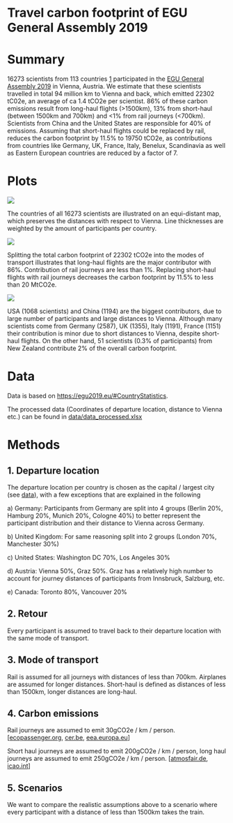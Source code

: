 # Travel carbon footprint of EGU General Assembly 2019

# Summary

16273 scientists from 113 countries [1](https://egu2019.eu/#CountryStatistics) participated in the [EGU General Assembly 2019](https://www.egu2019.eu/) in Vienna, Austria. We estimate that these scientists travelled in total 94 million km to Vienna and back, which emitted 22302 tC02e, an average of ca 1.4 tCO2e per scientist. 86% of these carbon emissions result from long-haul flights (>1500km), 13% from short-haul (between 1500km and 700km) and <1% from rail journeys (<700km). Scientists from China and the United States are responsible for 40% of emissions. Assuming that short-haul flights could be replaced by rail, reduces the carbon footprint by 11.5% to 19750 tCO2e, as contributions from countries like Germany, UK, France, Italy, Benelux, Scandinavia as well as Eastern European countries are reduced by a factor of 7.

# Plots
![](https://github.com/milankl/CarbonFootprintEGU/blob/master/plots/world.png)

The countries of all 16273 scientists are illustrated on an equi-distant map, which preserves the distances with respect to Vienna. Line thicknesses are weighted by the amount of participants per country. 

![](https://github.com/milankl/CarbonFootprintEGU/blob/master/plots/CO2_permode.png)

Splitting the total carbon footprint of 22302 tCO2e into the modes of transport illustrates that long-haul flights are the major contributor with 86%. Contribution of rail journeys are less than 1%. Replacing short-haul flights with rail journeys decreases the carbon footprint by 11.5% to less than 20 MtCO2e.

![](https://github.com/milankl/CarbonFootprintEGU/blob/master/plots/CO2_percountry.png)

USA (1068 scientists) and China (1194) are the biggest contributors, due to large number of participants and large distances to Vienna. Although many scientists come from Germany (2587), UK (1355), Italy (1191), France (1151) their contribution is minor due to short distances to Vienna, despite short-haul flights. On the other hand, 51 scientists (0.3% of participants) from New Zealand contribute 2% of the overall carbon footprint.

# Data

 Data is based on https://egu2019.eu/#CountryStatistics.
 
 The processed data (Coordinates of departure location, distance to Vienna etc.) can be found in [data/data_processed.xlsx](https://github.com/milankl/CarbonFootprintEGU/blob/master/data/data_processed.xlsx)

# Methods

## 1. Departure location

The departure location per country is chosen as the capital / largest city (see [data](https://github.com/milankl/CarbonFootprintEGU/data/data_processed.xlsx)), with a few exceptions that are explained in the following

  a) Germany: Participants from Germany are split into 4 groups (Berlin 20%, Hamburg 20%, Munich 20%, Cologne 40%) to better represent the participant distribution and their distance to Vienna across Germany.
  
  b) United Kingdom: For same reasoning split into 2 groups (London 70%, Manchester 30%)
  
  c) United States: Washington DC 70%, Los Angeles 30%
  
  d) Austria: Vienna 50%, Graz 50%. Graz has a relatively high number to account for journey distances of participants from Innsbruck, Salzburg, etc.

  e) Canada: Toronto 80%, Vancouver 20%
  
## 2. Retour

Every participant is assumed to travel back to their departure location with the same mode of transport.
  
## 3. Mode of transport

Rail is assumed for all journeys with distances of less than 700km. Airplanes are assumed for longer distances. Short-haul is defined as distances of less than 1500km, longer distances are long-haul.

## 4. Carbon emissions

Rail journeys are assumed to emit 30gCO2e / km / person. 
[[ecopassenger.org](http://ecopassenger.hafas.de/hafas-res/download/Ecopassenger_Methodology_Data.pdf), 
[cer.be](http://www.cer.be/sites/default/files/publication/Facts%20and%20figures%202014.pdf), 
[eea.europa.eu](https://www.eea.europa.eu/data-and-maps/indicators/energy-efficiency-and-specific-co2-emissions/energy-efficiency-and-specific-co2-9)]

Short haul journeys are assumed to emit 200gCO2e / km / person, long haul journeys are assumed to emit 250gCO2e / km / person.
[[atmosfair.de](https://www.atmosfair.de/wp-content/uploads/atmosfair-flight-emissions-calculator-englisch-1.pdf),
[icao.int](https://www.icao.int/environmental-protection/CarbonOffset/Documents/Methodology%20ICAO%20Carbon%20Calculator_v10-2017.pdf)]

## 5. Scenarios

We want to compare the realistic assumptions above to a scenario where every participant with a distance of less than 1500km takes the train.
